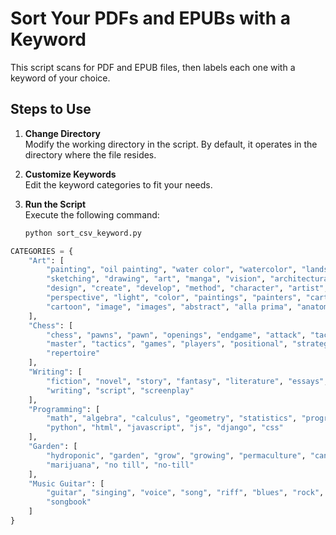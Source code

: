 # Sort Your PDFs and EPUBs with a Keyword  

This script scans for PDF and EPUB files, then labels each one with a keyword of your choice.  

## Steps to Use  

1. **Change Directory**  
   Modify the working directory in the script. By default, it operates in the directory where the file resides.  

2. **Customize Keywords**  
   Edit the keyword categories to fit your needs.  

3. **Run the Script**  
   Execute the following command:  

   ```sh
   python sort_csv_keyword.py


```python
CATEGORIES = {
    "Art": [
        "painting", "oil painting", "water color", "watercolor", "landscape", 
        "sketching", "drawing", "art", "manga", "vision", "architectural", 
        "design", "create", "develop", "method", "character", "artist", 
        "perspective", "light", "color", "paintings", "painters", "cartooning", 
        "cartoon", "image", "images", "abstract", "alla prima", "anatomy"
    ],
    "Chess": [
        "chess", "pawns", "pawn", "openings", "endgame", "attack", "tactical", 
        "master", "tactics", "games", "players", "positional", "strategy", 
        "repertoire"
    ],
    "Writing": [
        "fiction", "novel", "story", "fantasy", "literature", "essays", 
        "writing", "script", "screenplay"
    ],
    "Programming": [
        "math", "algebra", "calculus", "geometry", "statistics", "programming", 
        "python", "html", "javascript", "js", "django", "css"
    ],
    "Garden": [
        "hydroponic", "garden", "grow", "growing", "permaculture", "cannabis", 
        "marijuana", "no till", "no-till"
    ],
    "Music Guitar": [
        "guitar", "singing", "voice", "song", "riff", "blues", "rock", "music", 
        "songbook"
    ]
}
